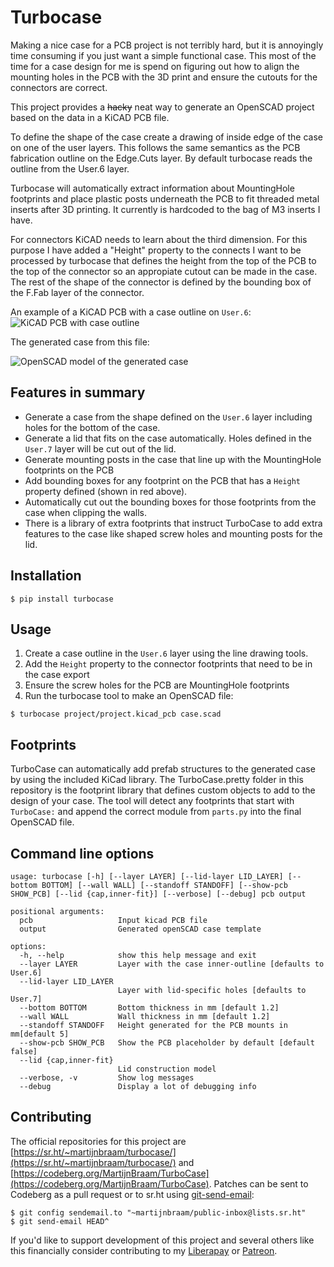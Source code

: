 # Turbocase

Making a nice case for a PCB project is not terribly hard, but it is annoyingly time consuming if you just want a
simple functional case. This most of the time for a case design for me is spend on figuring out how to align the
mounting holes in the PCB with the 3D print and ensure the cutouts for the connectors are correct.

This project provides a ~~hacky~~ neat way to generate an OpenSCAD project based on the data in a KiCAD PCB file.

To define the shape of the case create a drawing of inside edge of the case on one of the user layers. This follows
the same semantics as the PCB fabrication outline on the Edge.Cuts layer. By default turbocase reads the outline from
the User.6 layer.

Turbocase will automatically extract information about MountingHole footprints and place plastic posts underneath the
PCB to fit threaded metal inserts after 3D printing. It currently is hardcoded to the bag of M3 inserts I have.

For connectors KiCAD needs to learn about the third dimension. For this purpose I have added a "Height" property to
the connects I want to be processed by turbocase that defines the height from the top of the PCB to the top of the
connector so an appropiate cutout can be made in the case. The rest of the shape of the connector is defined by the
bounding box of the F.Fab layer of the connector.

An example of a KiCAD PCB with a case outline on `User.6`:
![KiCAD PCB with case outline](images/kicad.png)

The generated case from this file:

![OpenSCAD model of the generated case](images/scad.png)

## Features in summary

* Generate a case from the shape defined on the `User.6` layer including holes for the bottom of the case.
* Generate a lid that fits on the case automatically. Holes defined in the `User.7` layer will be cut out of the lid.
* Generate mounting posts in the case that line up with the MountingHole footprints on the PCB
* Add bounding boxes for any footprint on the PCB that has a `Height` property defined (shown in red above).
* Automatically cut out the bounding boxes for those footprints from the case when clipping the walls.
* There is a library of extra footprints that instruct TurboCase to add extra features to the case like shaped screw
  holes and mounting posts for the lid.

## Installation

```shell-session
$ pip install turbocase
```

## Usage

1. Create a case outline in the `User.6` layer using the line drawing tools.
2. Add the `Height` property to the connector footprints that need to be in the case export
3. Ensure the screw holes for the PCB are MountingHole footprints
4. Run the turbocase tool to make an OpenSCAD file:

```shell-session
$ turbocase project/project.kicad_pcb case.scad
```

## Footprints

TurboCase can automatically add prefab structures to the generated case by using the included KiCad library.
The TurboCase.pretty folder in this repository is the footprint library that defines custom objects to add to the
design of your case. The tool will detect any footprints that start with `TurboCase:` and append the correct module
from `parts.py` into the final OpenSCAD file.

## Command line options

```
usage: turbocase [-h] [--layer LAYER] [--lid-layer LID_LAYER] [--bottom BOTTOM] [--wall WALL] [--standoff STANDOFF] [--show-pcb SHOW_PCB] [--lid {cap,inner-fit}] [--verbose] [--debug] pcb output

positional arguments:
  pcb                   Input kicad PCB file
  output                Generated openSCAD case template

options:
  -h, --help            show this help message and exit
  --layer LAYER         Layer with the case inner-outline [defaults to User.6]
  --lid-layer LID_LAYER
                        Layer with lid-specific holes [defaults to User.7]
  --bottom BOTTOM       Bottom thickness in mm [default 1.2]
  --wall WALL           Wall thickness in mm [default 1.2]
  --standoff STANDOFF   Height generated for the PCB mounts in mm[default 5]
  --show-pcb SHOW_PCB   Show the PCB placeholder by default [default false]
  --lid {cap,inner-fit}
                        Lid construction model
  --verbose, -v         Show log messages
  --debug               Display a lot of debugging info
```

## Contributing

The official repositories for this project
are [https://sr.ht/~martijnbraam/turbocase/](https://sr.ht/~martijnbraam/turbocase/)
and [https://codeberg.org/MartijnBraam/TurboCase](https://codeberg.org/MartijnBraam/TurboCase). Patches can be sent to
Codeberg as a pull request or to sr.ht using [git-send-email](https://git-send-email.io/):

```shell-session
$ git config sendemail.to "~martijnbraam/public-inbox@lists.sr.ht"
$ git send-email HEAD^
```

If you'd like to support development of this project and several others like this financially consider contributing to
my [Liberapay](https://liberapay.com/MartijnBraam) or [Patreon](https://www.patreon.com/martijnbraam).